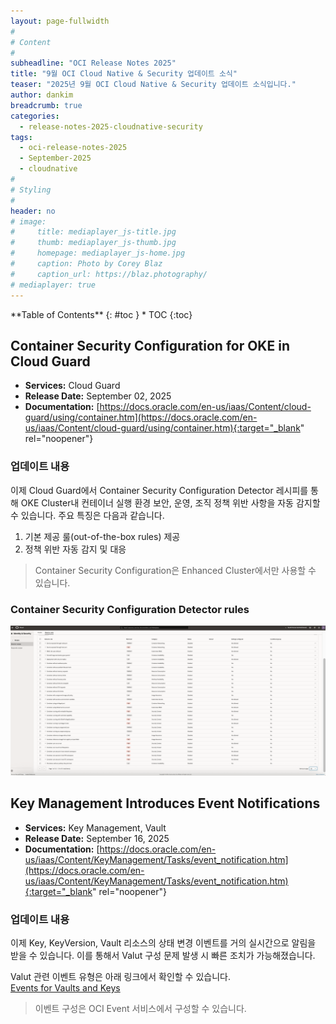 ```yaml
---
layout: page-fullwidth
#
# Content
#
subheadline: "OCI Release Notes 2025"
title: "9월 OCI Cloud Native & Security 업데이트 소식"
teaser: "2025년 9월 OCI Cloud Native & Security 업데이트 소식입니다."
author: dankim
breadcrumb: true
categories:
  - release-notes-2025-cloudnative-security
tags:
  - oci-release-notes-2025
  - September-2025
  - cloudnative
#
# Styling
#
header: no
# image:
#     title: mediaplayer_js-title.jpg
#     thumb: mediaplayer_js-thumb.jpg
#     homepage: mediaplayer_js-home.jpg
#     caption: Photo by Corey Blaz
#     caption_url: https://blaz.photography/
# mediaplayer: true
---
```


<div class="panel radius" markdown="1">
**Table of Contents**
{: #toc }
*  TOC
{:toc}
</div>

## Container Security Configuration for OKE in Cloud Guard
* **Services:** Cloud Guard
* **Release Date:** September 02, 2025
* **Documentation:** [https://docs.oracle.com/en-us/iaas/Content/cloud-guard/using/container.htm](https://docs.oracle.com/en-us/iaas/Content/cloud-guard/using/container.htm){:target="_blank" rel="noopener"}

### 업데이트 내용
이제 Cloud Guard에서 Container Security Configuration Detector 레시피를 통해 OKE Cluster내 컨테이너 실행 환경 보안, 운영, 조직 정책 위반 사항을 자동 감지할 수 있습니다. 주요 특징은 다음과 같습니다.

1. 기본 제공 룰(out-of-the-box rules) 제공
2. 정책 위반 자동 감지 및 대응

> Container Security Configuration은 Enhanced Cluster에서만 사용할 수 있습니다.

### Container Security Configuration Detector rules
![](/assets/img/cloudnative-security/2025/2025-09-28-cloudnative-security-release-notes-2.png)

## Key Management Introduces Event Notifications
* **Services:** Key Management, Vault
* **Release Date:** September 16, 2025
* **Documentation:** [https://docs.oracle.com/en-us/iaas/Content/KeyManagement/Tasks/event_notification.htm](https://docs.oracle.com/en-us/iaas/Content/KeyManagement/Tasks/event_notification.htm){:target="_blank" rel="noopener"}

### 업데이트 내용
이제 Key, KeyVersion, Vault 리소스의 상태 변경 이벤트를 거의 실시간으로 알림을 받을 수 있습니다. 이를 통해서 Valut 구성 문제 발생 시 빠른 조치가 가능해졌습니다.

Valut 관련 이벤트 유형은 아래 링크에서 확인할 수 있습니다.  
[Events for Vaults and Keys](https://docs.oracle.com/en-us/iaas/Content/KeyManagement/Tasks/event_notification.htm)

> 이벤트 구성은 OCI Event 서비스에서 구성할 수 있습니다.